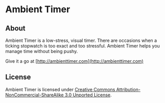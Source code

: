 Ambient Timer
=====

## About

Ambient Timer is a low-stress, visual timer. There are occasions when a ticking stopwatch is too exact and too stressful. Ambient Timer helps you manage time without being pushy.

Give it a go at [http://ambienttimer.com](http://ambienttimer.com)

## License

Ambient Timer is licensed under [Creative Commons Attribution-NonCommercial-ShareAlike 3.0 Unported License](http://creativecommons.org/licenses/by-nc-sa/3.0/).